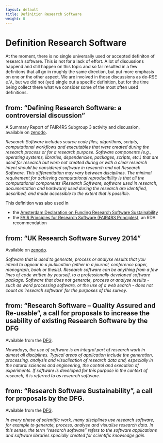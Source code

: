```yaml
---
layout: default
title: Definition Research Software
weight: 0
---        
```


# Definition Research Software

At the moment, there is no single universally used or accepted definiton of research software.
This is not for a lack of effort.
A lot of discussions happend and still happen on this topic and so far resulted in a few definitons that all go in roughly the same direction, but put more emphasis on one or the other aspect.
We are involved in those discussions as de-RSE e.V., but we did not (yet) single out a specific definition, but for the time being collect there what we consider some of the most often used definitions.

## from: “Defining Research Software: a controversial discussion”

A Summary Report of FAIR4RS Subgroup 3 activity and discussion, available on [zenodo](https://zenodo.org/records/5504016).

_Research Software includes source code files, algorithms, scripts, computational workflows and executables that were created during the research process or for a research purpose.
Software components (e.g., operating systems, libraries, dependencies, packages, scripts, etc.) that are used for research but were not created during or with a clear research intent should be considered software in research and not Research Software.
This differentiation may vary between disciplines.
The minimal requirement for achieving computational reproducibility is that all the computational components (Research Software, software used in research, documentation and hardware) used during the research are identified, described, and made accessible to the extent that is possible._

This definition was also used in

- the [Amsterdam Declaration on Funding Research Software Sustainability](https://zenodo.org/records/8325436)
- the [FAIR Principles for Research Software (FAIR4RS Principles)](https://zenodo.org/records/6623556), an RDA recommendation

## from: “UK Research Software Survey 2014”

Available on [zenodo](https://zenodo.org/records/14809).

_Software that is used to generate, process or analyse results that you intend to appear in a publication (either in a journal, conference paper, monograph, book or thesis).
Research software can be anything from a few lines of code written by yourself, to a professionally developed software package.
Software that does not generate, process or analyse results - such as word processing software, or the use of a web search - does not count as ‘research software’ for the purposes of this survey._

## from: “Research Software – Quality Assured and Re-usable”, a call for proposals to increase the usability of existing Research Software by the DFG

Available from the [DFG](https://www.dfg.de/en/news/news-topics/announcements-proposals/2022/info-wissenschaft-22-85).

_Nowadays, the use of software is an integral part of research work in almost all disciplines.
Typical areas of application include the generation, processing, analysis and visualisation of research data and, especially in the natural sciences and engineering, the control and execution of experiments.
If software is developed for this purpose in the context of research, it is referred to as research software._

## from: “Research Software Sustainability”, a call for proposals by the DFG.

Available from the [DFG](https://www.dfg.de/resource/blob/172676/861b6b46e50aef649ee6634c7a2d0b6a/161026-dfg-call-proposal-software-en-data.pdf).

_In every phase of scientific work, many disciplines use research software, for example to
generate, process, analyse and visualise research data.
In this sense, the term “research
software” refers to the software applications and software libraries specially created for
scientific knowledge gain._
